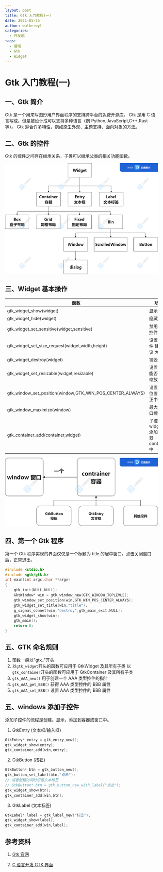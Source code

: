 ```yaml
---
layout: post
title: Gtk 入门教程(一)
date: 2021-05-25
author: walkerwyl
categories:
  - 开发部
tags:
  - 后端
  - Gtk
  - Widget
---
```


# Gtk 入门教程(一)

## 一、Gtk 简介

Gtk 是一个用来写图形用户界面程序的支持跨平台的免费开源库。
Gtk 是用 C 语言写成，但是被设计成可以支持多种语言（例 Python,JavaScript,C++,Rust 等）。
Gtk 迎合许多特性，例如原生外观、主题支持、面向对象的方法。

## 二、Gtk 的控件

Gtk 的控件之间存在继承关系，子类可以继承父类的相关功能函数。

![Widget 图片](../imgs/2105/04/walkerwyl/WidgetControl.png "Gtk 控件图")

## 三、Widget 基本操作

| 函数                                                      | 功能                                  |
| --------------------------------------------------------- | ------------------------------------- |
| gtk_widget_show(widget)                                   | 显示控件                              |
| gtk_widget_hide(widget)                                   | 隐藏控件                              |
| gtk_widget_set_sensitive(widget,sensitive)                | 禁用/启用控件                         |
| gtk_widget_set_size_request(widget,width,height)          | 设置控件'建议'大小                    |
| gtk_widget_destroy(widget)                                | 销毁控件                              |
| gtk_widget_set_resizable(widget,resizable)                | 设置控件能否进行缩放                  |
| gtk_window_set_position(window,GTK_WIN_POS_CENTER_ALWAYS) | 设置窗口位置(屏幕正中央)              |
| gtk_window_maximize(window)                               | 最大化窗口控件                        |
| gtk_container_add(container,widget)                       | 子控件 widget 添加到容器 container 中 |

![Container 图片](../imgs/2105/04/walkerwyl/WindowContainer.png "窗口、容器和控件的关系")

## 四、第一个 Gtk 程序

第一个 Gtk 程序实现的界面仅仅是一个标题为 title 的居中窗口。点击关闭窗口后，正常退出。

```c
#include <stdio.h>
#include <gtk/gtk.h>
int main(int argc,char **argv)
{
    gtk_init(NULL,NULL);
    GktWindow* win = gtk_window_new(GTK_WINDOW_TOPLEVLE);
    gtk_window_set_position(win,GTK_WIN_POS_CENTER_ALWAYS);
    gtk_widget_set_title(win,"title");
    g_signal_connet(win,"destroy",gtk_main_exit,NULL);
    gtk_widget_show(win);
    gtk_main();
    return 0;
}
```

## 五、GTK 命名规则

1. 函数一般以"gtk\_"开头
2. 以`gtk_widget`开头的函数可应用于 GtkWidget 及其所有子类
   以`gtk_container`开头的函数可应用于 GtkContainer 及其所有子类
3. `gtk_AAA_new()` 用于创建一个 AAA 类型控件的指针
4. `gtk_AAA_get_BBB()` 获得 AAA 类型控件的 BBB 属性
5. `gtk_AAA_set_BBB()` 设置 AAA 类型控件的 BBB 属性

## 五、windows 添加子控件

添加子控件的流程是创建，显示，添加到容器或窗口中。

1. GtkEntry (文本框/输入框)

```c
GtkEntry* entry = gtk_entry_new();
gtk_widget_show(entry);
gtk_container_add(win,entry);
```

2. GtkButton (按钮)

```c
GtkButton* btn = gtk_button_new();
gtk_button_set_label(btn,"点击");
// 或者创建的同时设置文本标签
// GtkButton* btn = gtk_button_new_with_label("点击");
gtk_widget_show(btn);
gtk_container_add(win,btn);
```

3. GtkLabel (文本标签)

```c
GtkLabel* label = gtk_label_new("标签");
gtk_widget_show(label);
gtk_container_add(win,label);
```

## 参考资料

1. [Gtk 官网](https://www.gtk.org/)

2. [C 语言开发 GTK 界面](https://www.bilibili.com/video/BV155411w7ix)
